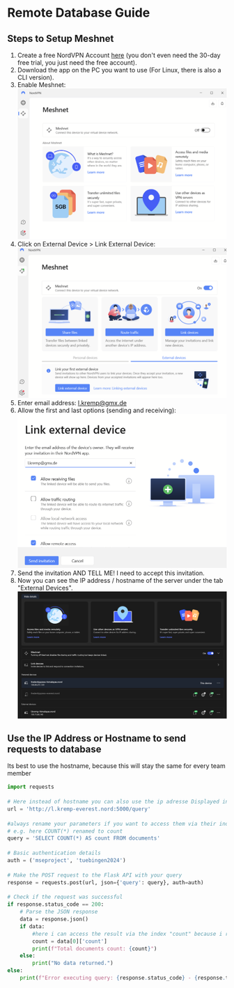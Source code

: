 # Remote Database Guide

## Steps to Setup Meshnet

1. Create a free NordVPN Account [here](https://nordvpn.com) (you don't even need the 30-day free trial, you just need the free account).
2. Download the app on the PC you want to use (For Linux, there is also a CLI version).
3. Enable Meshnet:
   ![Enable Meshnet](readme/readme1.png)
4. Click on External Device > Link External Device:
   ![Link External Device](readme/readme2.png)
5. Enter email address: l.kremp@gmx.de
6. Allow the first and last options (sending and receiving):
   ![Allow Options](readme/readme3.png)
7. Send the invitation AND TELL ME! I need to accept this invitation.
8. Now you can see the IP address / hostname of the server under the tab "External Devices".
   ![IP_Adress](readme/readme4.png)


## Use the IP Address or Hostname to send requests to database
Its best to use the hostname, because this will stay the same for every team member 

```python
import requests

# Here instead of hostname you can also use the ip adresse Displayed in NordVPN
url = 'http://l.kremp-everest.nord:5000/query'

#always rename your parameters if you want to access them via their index in the output
# e.g. here COUNT(*) renamed to count
query = 'SELECT COUNT(*) AS count FROM documents'

# Basic authentication details
auth = ('mseproject', 'tuebingen2024')

# Make the POST request to the Flask API with your query
response = requests.post(url, json={'query': query}, auth=auth)

# Check if the request was successful
if response.status_code == 200:
    # Parse the JSON response
    data = response.json()
    if data:
        #here i can access the result via the index "count" because i renamed it ^
        count = data[0]['count']
        print(f"Total documents count: {count}")
    else:
        print("No data returned.")
else:
    print(f"Error executing query: {response.status_code} - {response.text}")


